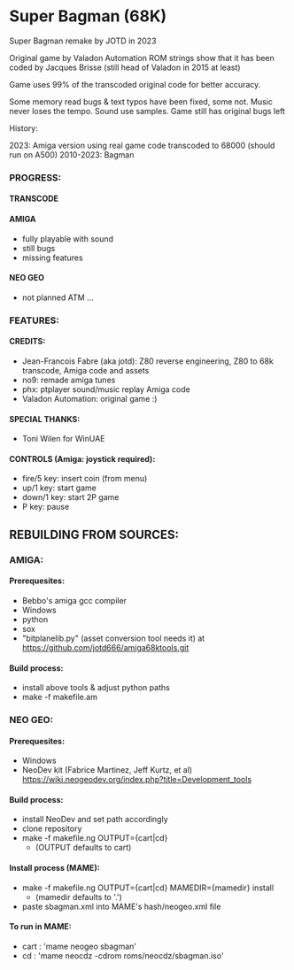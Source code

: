 # Super Bagman (68K)

Super Bagman remake by JOTD in 2023

Original game by Valadon Automation
ROM strings show that it has been coded by Jacques Brisse (still head of Valadon in 2015 at least)

Game uses 99% of the transcoded original code for better accuracy.

Some memory read bugs & text typos have been fixed, some not. 
Music never loses the tempo.
Sound use samples.
Game still has original bugs left

History: 

2023: Amiga version using real game code transcoded to 68000 (should run on A500)
2010-2023: Bagman


### PROGRESS:

#### TRANSCODE


#### AMIGA

- fully playable with sound
- still bugs
- missing features

#### NEO GEO

- not planned ATM ...

### FEATURES:

#### CREDITS:

- Jean-Francois Fabre (aka jotd): Z80 reverse engineering, Z80 to 68k transcode, Amiga code and assets
- no9: remade amiga tunes
- phx: ptplayer sound/music replay Amiga code
- Valadon Automation: original game :)

#### SPECIAL THANKS:

- Toni Wilen for WinUAE

#### CONTROLS (Amiga: joystick required):

- fire/5 key: insert coin (from menu)
- up/1 key: start game
- down/1 key: start 2P game
- P key: pause

## REBUILDING FROM SOURCES:

### AMIGA:

#### Prerequesites:

- Bebbo's amiga gcc compiler
- Windows
- python
- sox
- "bitplanelib.py" (asset conversion tool needs it) at https://github.com/jotd666/amiga68ktools.git

#### Build process:

- install above tools & adjust python paths
- make -f makefile.am

### NEO GEO:

#### Prerequesites:

- Windows
- NeoDev kit (Fabrice Martinez, Jeff Kurtz, et al)  
  https://wiki.neogeodev.org/index.php?title=Development_tools

#### Build process:

- install NeoDev and set path accordingly
- clone repository
- make -f makefile.ng OUTPUT={cart|cd}
  - (OUTPUT defaults to cart)
  
#### Install process (MAME):

- make -f makefile.ng OUTPUT={cart|cd} MAMEDIR={mamedir} install
  - (mamedir defaults to '.')
- paste sbagman.xml into MAME's hash/neogeo.xml file

#### To run in MAME:

- cart : 'mame neogeo sbagman'
- cd : 'mame neocdz -cdrom roms/neocdz/sbagman.iso'
  
